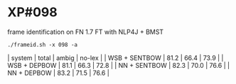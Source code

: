 # XP\#098

frame identification on FN 1.7 FT with NLP4J + BMST

```
./frameid.sh -x 098 -a
```

| system | total | ambig | no-lex |
| WSB + SENTBOW | 81.2 | 66.4 | 73.9 |
| WSB + DEPBOW  | 81.1 | 66.3 | 72.8 |
| NN + SENTBOW  | 82.3 | 70.0 | 76.6 |
| NN + DEPBOW   | 83.2 | 71.5 | 76.6 |

